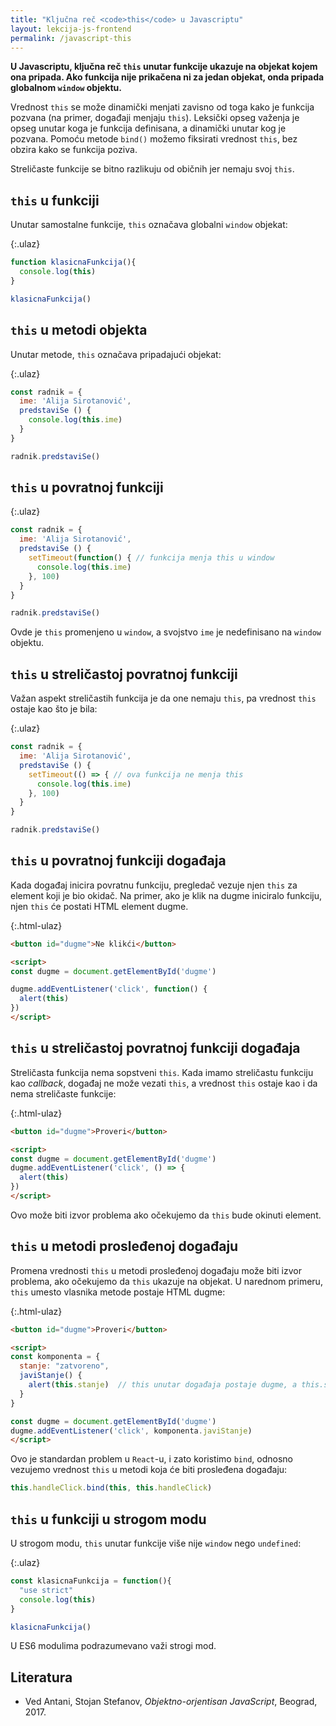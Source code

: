 ```yaml
---
title: "Ključna reč <code>this</code> u Javascriptu"
layout: lekcija-js-frontend
permalink: /javascript-this
---
```


**U Javascriptu, ključna reč `this` unutar funkcije ukazuje na objekat kojem ona pripada. Ako funkcija nije prikačena ni za jedan objekat, onda pripada globalnom `window` objektu.**

Vrednost `this` se može dinamički menjati zavisno od toga kako je funkcija pozvana (na primer, događaji menjaju `this`). Leksički opseg važenja je opseg unutar koga je funkcija definisana, a dinamički unutar kog je pozvana. Pomoću metode `bind()` možemo fiksirati vrednost `this`, bez obzira kako se funkcija poziva.

Streličaste funkcije se bitno razlikuju od običnih jer nemaju svoj `this`.

## `this` u funkciji

Unutar samostalne funkcije, `this` označava globalni `window` objekat:

{:.ulaz}
```js
function klasicnaFunkcija(){
  console.log(this)
}

klasicnaFunkcija()
```

## `this` u metodi objekta

Unutar metode, `this` označava pripadajući objekat:

{:.ulaz}
```js
const radnik = {
  ime: 'Alija Sirotanović',
  predstaviSe () {
    console.log(this.ime)
  }
}

radnik.predstaviSe()
```

## `this` u povratnoj funkciji

{:.ulaz}
```js
const radnik = {
  ime: 'Alija Sirotanović',
  predstaviSe () {
    setTimeout(function() { // funkcija menja this u window
      console.log(this.ime)
    }, 100)
  }
}

radnik.predstaviSe()
```

Ovde je `this` promenjeno u `window`, a svojstvo `ime` je nedefinisano na `window` objektu.

## `this` u streličastoj povratnoj funkciji

Važan aspekt streličastih funkcija je da one nemaju `this`, pa vrednost `this` ostaje kao što je bila:

{:.ulaz}
```js
const radnik = {
  ime: 'Alija Sirotanović',
  predstaviSe () {
    setTimeout(() => { // ova funkcija ne menja this
      console.log(this.ime)
    }, 100)
  }
}

radnik.predstaviSe()
```

## `this` u povratnoj funkciji događaja

Kada događaj inicira povratnu funkciju, pregledač vezuje njen `this` za element koji je bio okidač. Na primer, ako je klik na dugme iniciralo funkciju, njen `this` će postati HTML element dugme.

{:.html-ulaz}
```html
<button id="dugme">Ne klikći</button>

<script>
const dugme = document.getElementById('dugme')

dugme.addEventListener('click', function() {
  alert(this)
})
</script>
```

## `this` u streličastoj povratnoj funkciji događaja

Streličasta funkcija nema sopstveni `this`. Kada imamo streličastu funkciju kao *callback*, događaj ne može vezati `this`, a vrednost `this` ostaje kao i da nema streličaste funkcije:

{:.html-ulaz}
```html
<button id="dugme">Proveri</button>

<script>
const dugme = document.getElementById('dugme')
dugme.addEventListener('click', () => {  
  alert(this)
})
</script>
```

Ovo može biti izvor problema ako očekujemo da `this` bude okinuti element.

## `this` u metodi prosleđenoj događaju

Promena vrednosti `this` u metodi prosleđenoj događaju može biti izvor problema, ako očekujemo da `this` ukazuje na objekat. U narednom primeru, `this` umesto vlasnika metode postaje HTML dugme:

{:.html-ulaz}
```html
<button id="dugme">Proveri</button>

<script>
const komponenta = {
  stanje: "zatvoreno",
  javiStanje() {
    alert(this.stanje)  // this unutar događaja postaje dugme, a this.stanje nedefinisano
  }
}

const dugme = document.getElementById('dugme')
dugme.addEventListener('click', komponenta.javiStanje)
</script>
```

Ovo je standardan problem u `React`-u, i zato koristimo `bind`, odnosno vezujemo vrednost `this` u metodi koja će biti prosleđena događaju:

```js
this.handleClick.bind(this, this.handleClick)
```

## `this` u funkciji u strogom modu

U strogom modu, `this` unutar funkcije više nije `window` nego `undefined`:

{:.ulaz}
```js
const klasicnaFunkcija = function(){
  "use strict"
  console.log(this)
}

klasicnaFunkcija()
```

U ES6 modulima podrazumevano važi strogi mod.

## Literatura

- Ved Antani, Stojan Stefanov, *Objektno-orjentisan JavaScript*, Beograd, 2017.
